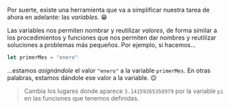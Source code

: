 Por suerte, existe una herramienta que va a simplificar nuestra tarea de ahora en adelante: las _variables_. :grin:

Las variables nos permiten nombrar y reutilizar _valores_, de forma similar a los procedimientos y funciones que nos permiten dar nombres y reutilizar soluciones a problemas más pequeños. Por ejemplo, si hacemos...

``` javascript
let primerMes = "enero"
```

...estamos _asignándole_ el valor `"enero"` a la variable `primerMes`. En otras palabras, estamos dándole ese valor a la variable. :relieved:

> Cambia los lugares donde aparece `3.14159265358979` por la variable `pi` en las funciones que tenemos definidas.